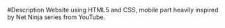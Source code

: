 #Description
Website using HTML5 and CSS, mobile part heavily inspired by Net Ninja series from YouTube.